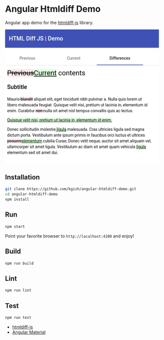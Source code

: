 # Angular Htmldiff Demo

Angular app demo for the [htmldiff-js](https://github.com/dfoverdx/htmldiff-js) library.

![](images/screenshot.png)

## Installation

```bash
git clone https://github.com/kgish/angular-htmldiff-demo.git
cd angular-htmldiff-demo
npm install
```

## Run

```bash
npm start
```

Point your favorite browser to `http://localhost:4200` and enjoy!

## Build

```bash
npm run build
```

## Lint

```bash
npm run lint
```

## Test

```bash
npm run test
```

* [htmldiff-js](https://github.com/dfoverdx/htmldiff-js)
* [Angular Material](https://material.angular.io/)
